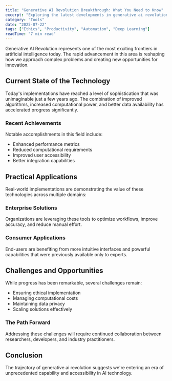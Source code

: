 ```yaml
---
title: "Generative AI Revolution Breakthrough: What You Need to Know"
excerpt: "Exploring the latest developments in generative ai revolution and their implications for the future of artificial intelligence and automation."
category: "Tools"
date: "2025-07-22"
tags: ["Ethics", "Productivity", "Automation", "Deep Learning"]
readTime: "7 min read"
---
```


Generative AI Revolution represents one of the most exciting frontiers in artificial intelligence today. The rapid advancement in this area is reshaping how we approach complex problems and creating new opportunities for innovation.

## Current State of the Technology

Today's implementations have reached a level of sophistication that was unimaginable just a few years ago. The combination of improved algorithms, increased computational power, and better data availability has accelerated progress significantly.

### Recent Achievements

Notable accomplishments in this field include:
- Enhanced performance metrics
- Reduced computational requirements
- Improved user accessibility
- Better integration capabilities

## Practical Applications

Real-world implementations are demonstrating the value of these technologies across multiple domains:

### Enterprise Solutions
Organizations are leveraging these tools to optimize workflows, improve accuracy, and reduce manual effort.

### Consumer Applications
End-users are benefiting from more intuitive interfaces and powerful capabilities that were previously available only to experts.

## Challenges and Opportunities

While progress has been remarkable, several challenges remain:
- Ensuring ethical implementation
- Managing computational costs
- Maintaining data privacy
- Scaling solutions effectively

### The Path Forward

Addressing these challenges will require continued collaboration between researchers, developers, and industry practitioners.

## Conclusion

The trajectory of generative ai revolution suggests we're entering an era of unprecedented capability and accessibility in AI technology.